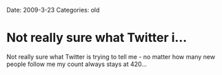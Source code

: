 Date: 2009-3-23
Categories: old

# Not really sure what Twitter i...

Not really sure what Twitter is trying to tell me - no matter how many new people follow me my count always stays at 420...
